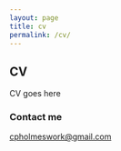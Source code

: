 ```yaml
---
layout: page
title: cv
permalink: /cv/
---
```

## CV
CV goes here
### Contact me

[cpholmeswork@gmail.com](mailto:cpholmeswork@gmail.com)
